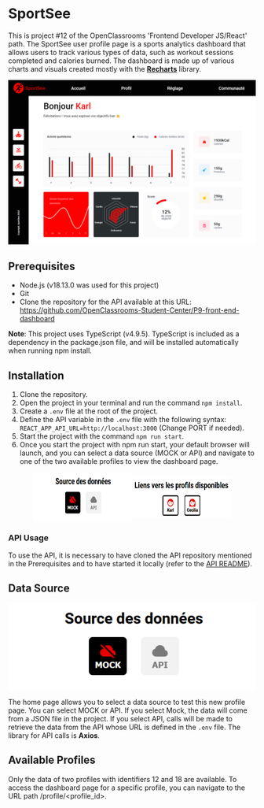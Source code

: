 # SportSee

This is project #12 of the OpenClassrooms 'Frontend Developer JS/React' path. 
The SportSee user profile page is a sports analytics dashboard that allows users to track various types of data, such as workout sessions completed and calories burned. 
The dashboard is made up of various charts and visuals created mostly with the [**Recharts**](https://recharts.org/en-US/) library. 

![Dashboard screenshot](./screenshots/Dashboard.png)


## Prerequisites

- Node.js (v18.13.0 was used for this project)
- Git
- Clone the repository for the API available at this URL: https://github.com/OpenClassrooms-Student-Center/P9-front-end-dashboard

**Note**: This project uses TypeScript (v4.9.5). TypeScript is included as a dependency in the package.json file, and will be installed automatically when running npm install.

## Installation

1. Clone the repository.
2. Open the project in your terminal and run the command `npm install`.
3. Create a `.env` file at the root of the project.
4. Define the API variable in the `.env` file with the following syntax: `REACT_APP_API_URL=http://localhost:3000` (Change PORT if needed).
5. Start the project with the command `npm run start`.
6. Once you start the project with npm run start, your default browser will launch, and you can select a data source (MOCK or API) and navigate to one of the two available profiles to view the dashboard page.

<div style="width:100%; display: flex; justify-content: center; align-items: center;">
  <img src="./screenshots/DataSource.png" height="100px" alt="Choose data source" style="display:block; width:40%"/>
  <img src="./screenshots/NavigateToProfile.png"  height="85px" alt="Navigate to profile" style="display:block;width:40%"/> 
</div>

### API Usage

To use the API, it is necessary to have cloned the API repository mentioned in the Prerequisites and to have started it locally (refer to the [API README](https://github.com/OpenClassrooms-Student-Center/P9-front-end-dashboard/blob/master/README.md)). 

## Data Source

![Choose the data source](./screenshots/DataSource.png)

The home page allows you to select a data source to test this new profile page. You can select MOCK or API. If you select Mock, the data will come from a JSON file in the project. If you select API, calls will be made to retrieve the data from the API whose URL is defined in the `.env` file. The library for API calls is **Axios**.

## Available Profiles

Only the data of two profiles with identifiers 12 and 18 are available. To access the dashboard page for a specific profile, you can navigate to the URL path /profile/<profile_id>.
